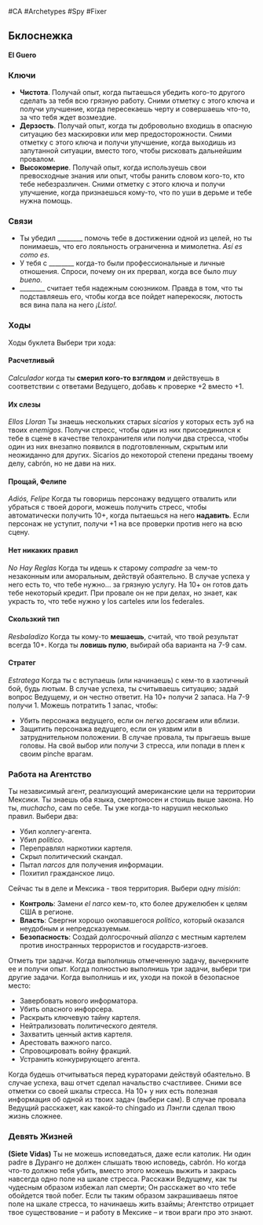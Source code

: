#CA #Archetypes #Spy #Fixer 

## Бклоснежка
**El Guero**

### Ключи

-  **Чистота**. Получай опыт, когда пытаешься убедить кого-то другого сделать за тебя всю грязную работу. Сними отметку с этого ключа и получи улучшение, когда пересекаешь черту и совершаешь что-то, за что тебя ждет возмездие. 
-  **Дерзость**. Получай опыт, когда ты добровольно входишь в опасную ситуацию без маскировки или мер предосторожности. Сними отметку с этого ключа и получи улучшение, когда выходишь из запутанной ситуации, вместо того, чтобы рисковать дальнейшим провалом. 
-  **Высокомерие**. Получай опыт, когда используешь свои превосходные знания или опыт, чтобы ранить словом кого-то, кто тебе небезразличен. Сними отметку с этого ключа и получи улучшение, когда признаешься кому-то, что по уши в дерьме и тебе нужна помощь.

### Связи
- Ты убедил \_\_\_\_\_\_\_\_ помочь тебе в достижении одной из целей, но ты понимаешь, что его лояльность ограниченна и мимолетна. *Así es como es.* 
- У тебя с \_\_\_\_\_\_\_\_ когда-то были профессиональные и личные отношения. Спроси, почему он их прервал, когда все было *muy bueno.* 
- \_\_\_\_\_\_\_\_ считает тебя надежным союзником. Правда в том, что ты подставляешь его, чтобы когда все пойдет наперекосяк, лютость вся вина пала на него *¡Listo!.*

### Ходы
Ходы буклета Выбери три хода: 

#### Расчетливый
*Calculador*
 когда ты **смерил кого-то взглядом** и действуешь в соответствии с ответами Ведущего, добавь к проверке +2 вместо +1. 

#### Их слезы
*Ellos Lloran*
 Ты знаешь нескольких старых *sicarios* у которых есть зуб на твоих *enemigos*. Получи стресс, чтобы один из них присоединился к тебе в сцене в качестве телохранителя или получи два стресса, чтобы один из них внезапно появился в подготовленным, скрытым или неожиданно для других. Sicarios до некоторой степени преданы твоему делу, cabrón, но не дави на них. 

#### Прощай, Фелипе
 *Adiós, Felipe* Когда ты говоришь персонажу ведущего отвалить или убраться с твоей дороги, можешь получить стресс, чтобы автоматически получить 10+, когда пытаешься на него **надавить**. Если персонаж не уступит, получи +1 на все проверки против него на всю сцену. 

#### Нет никаких правил
*No Hay Reglas*
 Когда ты идешь к старому *compadre* за чем-то незаконным или аморальным, действуй обаятельно. В случае успеха у него есть то, что тебе нужно... за грязную услугу. На 10+ он готов дать тебе некоторый кредит. При провале он не при делах, но знает, как украсть то, что тебе нужно у los carteles или los federales. 

#### Скользкий тип
*Resbaladizo*
 Когда ты кому-то **мешаешь**, считай, что твой результат всегда 10+. Когда ты **ловишь пулю**, выбирай оба варианта на 7-9 сам. 

#### Стратег
*Estratega*
 Когда ты с вступаешь (или начинаешь) с кем-то в хаотичный бой, будь лютым. В случае успеха, ты считываешь ситуацию; задай вопрос Ведущему, и он честно ответит. На 10+ получи 2 запаса. На 7-9 получи 1. Можешь потратить 1 запас, чтобы: 
-  Убить персонажа ведущего, если он легко досягаем или вблизи. 
-  Защитить персонажа ведущего, если он уязвим или в затруднительном положении. 
В случае провала, ты прыгаешь выше головы. На свой выбор или получи 3 стресса, или попади в плен к своим pinche врагам.


### Работа на Агентство 
Ты независимый агент, реализующий американские цели на территории Мексики. Ты знаешь оба языка, смертоносен и стоишь выше закона. Но ты, *muchacho*, сам по себе. Ты уже когда-то нарушил несколько правил. Выбери два:
- Убил коллегу-агента. 
- Убил *politico*. 
- Переправлял наркотики картеля. 
- Скрыл политический скандал. 
- Пытал *narcos* для получения информации. 
- Похитил гражданское лицо.

Сейчас ты в деле и Мексика - твоя территория. Выбери одну *misión*: 
- **Контроль**: Замени *еl narco* кем-то, кто более дружелюбен к целям США в регионе. 
- **Власть**: Свергни хорошо окопавшегося *politico*, который оказался неудобным и непредсказуемым. 
- **Безопасность**: Создай долгосрочный *alianza* с местным картелем против иностранных террористов и государств-изгоев.

Отметь три задачи. Когда выполнишь отмеченную задачу, вычеркните ее и получи опыт. Когда полностью выполнишь три задачи, выбери три другие задачи. Когда выполнишь и их, уходи на покой в безопасное место:
- Завербовать нового информатора. 
- Убить опасного инфорсера. 
- Раскрыть ключевую тайну картеля. 
- Нейтрализовать политического деятеля. 
- Захватить ценный актив картеля. 
- Арестовать важного narco. 
- Спровоцировать войну фракций. 
- Устранить конкурирующего агента.

Когда будешь отчитываться перед кураторами действуй обаятельно. В случае успеха, ваш отчет сделал начальство счастливее. Сними все отметки со своей шкалы стресса. На 10+ у них есть полезная информация об одной из твоих задач (выбери сам). В случае провала Ведущий расскажет, как какой-то chingado из Лэнгли сделал твою жизнь сложнее.


### Девять Жизней 
**(Siete Vidas)**
Ты не можешь исповедаться, даже если католик. Ни один padre в Дуранго не должен слышать твою исповедь, cabrón. Но когда что-то должно тебя убить, вместо этого можешь выжить и закрась навсегда одно поле на шкале стресса. Расскажи Ведущему, как ты чудесным образом избежал лап смерти; Он расскажет во что тебе обойдется твой побег. Если ты таким образом закрашиваешь пятое поле на шкале стресса, то начинаешь жить взаймы; Агентство отрицает твое существование – и работу в Мексике – и твои враги про это знают.